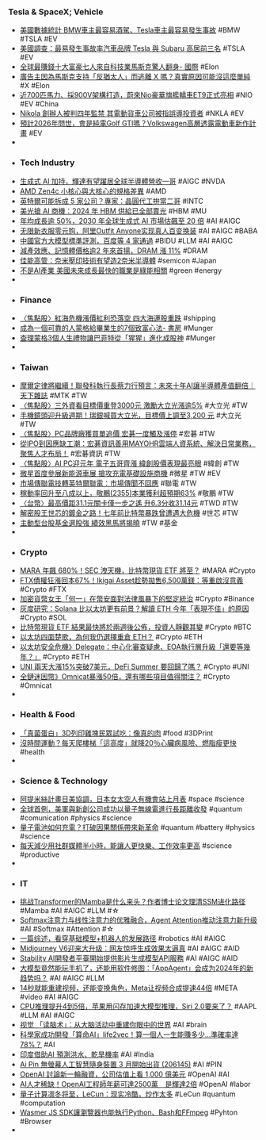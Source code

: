 ### Tesla & SpaceX; Vehicle
- [美國數據統計 BMW車主最容易酒駕、Tesla車主最容易發生事故](https://autos.udn.com/autos/story/7826/7663452) #BMW #TSLA #EV
- [美國調查：最易發生事故率汽車品牌 Tesla 與 Subaru 高居前三名](https://auto.ltn.com.tw/news/24579/3) #TSLA #EV
- [全球最賺錢十大富豪七人來自科技業馬斯克驚人翻身- 國際](https://www.ctee.com.tw/news/20231224700621-430704) #Elon
- [廣告主因為馬斯克支持「反猶太人」而逃離 X 嗎？真實原因可能沒這麼單純](https://technews.tw/2023/12/25/why-the-x-revenue-decline-because-of-elon-musk-controversial-statement/) #X #Elon
- [近700匹馬力、採900V架構打造，蔚來Nio豪華旗艦轎車ET9正式亮相](https://news.u-car.com.tw/news/article/77064) #NIO #EV #China
- [Nikola 創辦人被判四年監禁 其電動貨車公司被指誤導投資者](https://unwire.hk/2023/12/23/nikola-founder-trevor-milton-sentenced-to-four-years-in-prison/life-tech/auto/) #NKLA #EV
- [預計2026年問世，會是純電Golf GTI嗎？Volkswagen高層透露電動車新作計畫](https://news.u-car.com.tw/news/article/77058) #EV
-
- ### Tech Industry
- [生成式 AI 加持，輝達有望躍居全球半導體營收一哥](https://technews.tw/2023/12/25/nvidia-semiconductor-revenue/) #AIGC #NVDA
- [AMD Zen4c 小核心與大核心的規格差異](https://www.coolaler.com/index/amd-zen4c-小核心與大核心的規格差異/) #AMD
- [英特爾可能拆成 5 家公司？專家：晶圓代工拚當二哥](https://technews.tw/2023/12/25/intels-future-may-be-turning-around-one-firm-thinks-it-eventually-splits-up/) #INTC
- [美光搶 AI 商機：2024 年 HBM 供給已全部賣光](https://technews.tw/2023/12/25/micron-hbm-2024/) #HBM #MU
- [年均成長逾 50%，2030 年全球生成式 AI 市場估飆至 20 倍](https://technews.tw/2023/12/25/generative-ai-market-2030/) #AI #AIGC
- [无限新衣服零元购，阿里Outfit Anyone实现真人百变换装](https://www.jiqizhixin.com/articles/2023-12-25-13) #AI #AIGC #BABA
- [中國官方大模型標準評測，百度等 4 家通過](https://technews.tw/2023/12/25/china-foundation-model/) #BIDU #LLM #AI #AIGC
- [減產效應、記憶體價格逾2 年來首揚，DRAM 漲 11%](https://technews.tw/2023/12/25/dram-price-rise/) #DRAM
- [佳能高管：奈米壓印技術有望造2奈米半導體](https://zh.cn.nikkei.com/columnviewpoint/column/54351-2023-12-25-05-00-55.html) #semicon #Japan
- [不是AI產業 美國未來成長最快的職業是綠能相關](https://m.cnyes.com/news/id/5419074) #green #energy
-
- ### Finance
- [〈焦點股〉紅海危機漲價紅利恐落空 四大海運股重跌](https://news.cnyes.com/news/id/5418956) #shipping
- [成為一個可靠的人蒙格給畢業生的7個致富心法- 書房](https://www.ctee.com.tw/news/20231225700001-431001) #Munger
- [查理蒙格3個人生禮物讓巴菲特從「猩猩」進化成股神](https://www.ctee.com.tw/news/20231225700002-431001) #Munger
-
- ### Taiwan
- [摩爾定律將繼續！聯發科執行長蔡力行預言：未來十年AI讓半導體產值翻倍｜天下雜誌](https://www.cw.com.tw/article/5128692) #MTK #TW
- [〈焦點股〉三外資看目標價重登3000元 激勵大立光漲逾5%](https://news.cnyes.com/news/id/5419050) #大立光 #TW
- [手機鏡頭迎升級週期！瑞銀喊買大立光，目標價上調至3,200 元](https://finance.technews.tw/2023/12/25/foreign-investors-see-largan-precision/) #大立光 #TW
- [〈焦點股〉PC品牌廠獲買單追價 宏碁一度觸及漲停](https://news.cnyes.com/news/id/5419030) #宏碁 #TW
- [從IPO到因應缺工潮：宏碁資訊善用MAYOHR雲端人資系統、解決日常業務，聚焦人才布局！](https://www.bnext.com.tw/article/77885/mayohr2023) #宏碁資訊 #TW
- [〈焦點股〉AI PC迎元年 電子五哥齊漲 緯創股價表現最亮眼](https://news.cnyes.com/news/id/5418997) #緯創 #TW
- [微星首度參展新能源車展 搶攻充電基礎設施商機](https://news.cnyes.com/news/id/5419041) #微星 #TW #EV
- [市場傳聯電技轉英特爾聯電：市場傳聞不回應](https://www.ctee.com.tw/news/20231225700610-430502) #聯電 #TW
- [稼動率回升至八成以上，敬鵬(2355)本業獲利超預期63%](https://uanalyze.com.tw/articles/137394303) #敬鵬 #TW
- [〈台幣〉最高價距31.1元關卡僅一步之遙 升6.3分收31.14元](https://m.cnyes.com/news/id/5419150) #TWD #TW
- [解密股王世芯的鍍金之路！七年前比特幣暴跌曾遭遇大危機](https://finance.technews.tw/2023/12/24/alchip/) #世芯 #TW
- [主動型台股基金選股強 績效黑馬將揭曉](https://news.cnyes.com/news/id/5417928) #TW #基金
-
- ### Crypto
- [MARA 年飆 680%！SEC 洩天機，比特幣現貨 ETF 將至？](https://finance.technews.tw/2023/12/25/sec-tells-spot-bitcoin-etf-hopefuls-to-make-final-changes-by-year-end/) #MARA #Crypto
- [FTX債權狂漲回本67%！Ikigai Asset趁勢拋售6,500萬鎂：等重啟沒意義](https://www.blocktempo.com/ftx-credit-price-soars-by-34-ikigai-asset-seizes-the-opportunity-to-sell-65-million/) #Crypto #FTX
- [加密貨幣女王「何一」在幣安面對法律風暴下的堅定統治](https://abmedia.io/wsj-the-crypto-queen-pulling-the-strings-at-binance) #Crypto #Binance
- [灰度研究：Solana 比以太坊更有前景？解讀 ETH 今年「表現不佳」的原因](https://blockcast.it/2023/12/24/grayscale-research-sees-a-handful-of-reasons-for-eths-underperformance-in-2023/) #Crypto #SOL
- [比特幣現貨 ETF 結果最快將於兩週後公佈，投資人靜觀其變](https://blockcast.it/2023/12/25/mica-research-weekly-1225/) #Crypto #BTC
- [以太坊四面楚歌，為何我仍選擇重倉 ETH？](https://www.blocktempo.com/how-modularity-and-rollups-impact-eth-value/) #Crypto #ETH
- [以太坊安全危機》Delegate：中心化審查疑慮、EOA執行層升級「還要等幾年？」](https://www.blocktempo.com/foobar-supports-execution-layer-upgrade/) #Crypto #ETH
- [UNI 兩天大漲15%突破7美元，DeFi Summer 要回歸了嗎？](https://www.blocktempo.com/is-defi-summer-coming-back/) #Crypto #UNI
- [全鏈迷因幣》Omnicat暴漲50倍，還有哪些項目值得關注？](https://www.blocktempo.com/omnicat-surges-50-times/) #Crypto #Omnicat
-
- ### Health & Food
- [「真菌蛋白」3D列印雞塊民眾試吃：像真的肉](https://news.ttv.com.tw/news/11212250019700N) #food #3DPrint
- [沒時間運動？每天爬樓梯「這高度」就降20％心臟病風險、燃脂瘦更快](https://www.edh.tw/article/35261) #health
-
- ### Science & Technology
- [阿提米絲計畫日美協調，日本女太空人有機會站上月表](https://technews.tw/2023/12/25/artemis-3-passengers-may-include-two-japanese/) #space #science
- [全球首例，美軍與新創公司成功以量子無線電進行長距離收發](https://technews.tw/2023/12/24/us-army-tested-long-range-quantum-radio-communication/) #quantum #comunication #physics #science
- [量子電池如何充電？打破因果關係帶來新革命](https://technews.tw/2023/12/25/quantum-batteries-indefinite-causal-order/) #quantum #battery #physics #science
- [每天減少用社群媒體半小時，能讓人更快樂、工作效率更高](https://technews.tw/2023/12/25/less-social-media-makes-you-happier-and-more-efficient-at-work/) #science #productive
-
- ### IT
- [挑战Transformer的Mamba是什么来头？作者博士论文理清SSM进化路径](https://www.jiqizhixin.com/articles/2023-12-25-18) #Mamba #AI #AIGC #LLM #☆
- [Softmax注意力与线性注意力的优雅融合，Agent Attention推动注意力新升级](https://www.jiqizhixin.com/articles/2023-12-25-17) #AI #Softmax #Attention #☆
- [一篇综述，看穿基础模型+机器人的发展路径](https://www.jiqizhixin.com/articles/2023-12-25-16) #robotics #AI #AIGC
- [Midjourney V6迎来大升级：网友惊呼生成效果太逼真](https://www.jiqizhixin.com/articles/2023-12-25-5) #AI #AIGC #AID
- [Stability AI開發者平臺開始提供影片生成模型API服務](https://www.ithome.com.tw/news/160515) #AI #AIGC #AID
- [大模型竟然能玩手机了，还能用软件修图：「AppAgent」会成为2024年的新趋势吗？](https://www.jiqizhixin.com/articles/2023-12-25-3) #AI #AIGC #LLM
- [14秒就能重建视频，还能变换角色，Meta让视频合成提速44倍](https://www.jiqizhixin.com/articles/2023-12-25-6) #META #video #AI #AIGC
- [CPU推理提升4到5倍，苹果用闪存加速大模型推理，Siri 2.0要来了？](https://www.jiqizhixin.com/articles/2023-12-25-8) #AAPL #LLM #AI #AIGC
- [视觉 「读脑术」：从大脑活动中重建你眼中的世界](https://www.jiqizhixin.com/articles/2023-12-25-12) #AI #brain
- [科學家成功開發「算命AI」life2vec！算一個人一生能賺多少…準確率達78%？](https://www.blocktempo.com/ai-can-tell-you-when-you-will-die/) #AI
- [印度借助AI 預測洪水、乾旱機率](https://udn.com/news/story/6809/7664169) #AI #India
- [Ai Pin 無螢幕人工智慧隨身裝置 3 月開始出貨 (206145)](https://www.cool3c.com/article/206145) #AI #PIN
- [OpenAI 討論新一輪融資，公司估值上看 1,000 億美元](https://finance.technews.tw/2023/12/25/openai-in-talks-to-raise-new-funding-at-100-billion-valuation/) #OpenAI #AI
- [AI人才稀缺！OpenAI工程師年薪可達2500萬　是輝達2倍](https://news.tvbs.com.tw/world/2346428) #OpenAI #labor
- [量子计算凛冬将至，LeCun：现实冷酷，炒作太多](https://www.jiqizhixin.com/articles/2023-12-25-9) #LeCun #quantum #computation
- [Wasmer JS SDK讓瀏覽器也能執行Python、Bash和FFmpeg](https://www.ithome.com.tw/news/160512) #Pyhton #Browser
-
